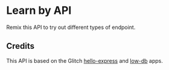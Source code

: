 # Learn by API

Remix this API to try out different types of endpoint.

## Credits

This API is based on the Glitch [hello-express](https://glitch.com/~hello-express) and [low-db](https://glitch.com/~low-db) apps.
